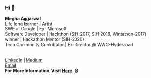 ### Hi :wave:

**Megha Aggarwal** 
<br>
Life long learner | [Artist](https://www.instagram.com/freed.bird/) 
<br>
SWE at Google | Ex- Microsoft 
<br>
Software Developer | Hackthon (SIH-2017, SIH-2018, Wintathon-2017) winner | Hackathon Mentor (SIH-2020)
<br>
Tech Community Contributor | Ex-Director @ WWC-Hyderabad 
<br>
<br>
<br>
[LinkedIn](https://www.linkedin.com/in/codeb1ooded/) | [Medium](https://medium.com/codeblooded)
<br>
[Email](meghaaggarwal493@gmail.com)
<br>
**For More Information, Visit [Here](http://codeb1ooded.herokuapp.com/). :smile:**
